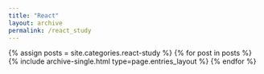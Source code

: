 ```yaml
---
title: "React"
layout: archive
permalink: /react_study
---
```



{% assign posts = site.categories.react-study %}
{% for post in posts %} {% include archive-single.html type=page.entries_layout %} {% endfor %}